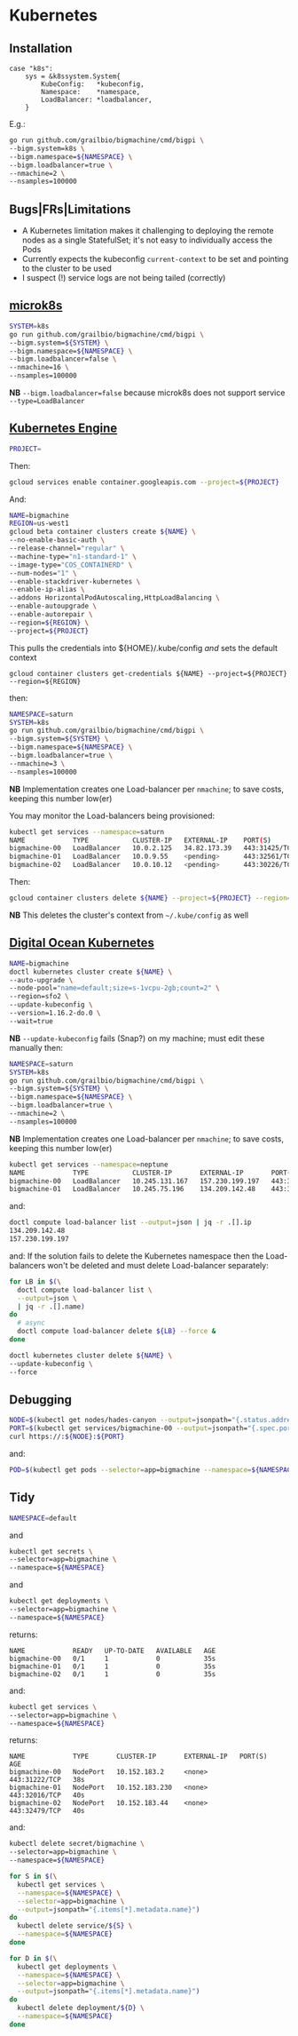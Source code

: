 
# Kubernetes

## Installation

```Golang
case "k8s":
	sys = &k8ssystem.System{
		KubeConfig:   *kubeconfig,
		Namespace:    *namespace,
		LoadBalancer: *loadbalancer,
	}
```
E.g.:
```bash
go run github.com/grailbio/bigmachine/cmd/bigpi \
--bigm.system=k8s \
--bigm.namespace=${NAMESPACE} \
--bigm.loadbalancer=true \
--nmachine=2 \
--nsamples=100000
```

## Bugs|FRs|Limitations

+ A Kubernetes limitation makes it challenging to deploying the remote nodes as a single StatefulSet; it's not easy to individually access the Pods
+ Currently expects the kubeconfig `current-context` to be set and pointing to the cluster to be used
+ I suspect (!) service logs are not being tailed (correctly)

## [microk8s](https://microk8s.io)

```bash
SYSTEM=k8s
go run github.com/grailbio/bigmachine/cmd/bigpi \
--bigm.system=${SYSTEM} \
--bigm.namespace=${NAMESPACE} \
--bigm.loadbalancer=false \
--nmachine=16 \
--nsamples=100000
```
**NB** `--bigm.loadbalancer=false` because microk8s does not support service `--type=LoadBalancer`

## [Kubernetes Engine](https://cloud.google.com/kubernete-engine)

```bash
PROJECT=
```
Then:
```bash
gcloud services enable container.googleapis.com --project=${PROJECT}
```
And:
```bash
NAME=bigmachine
REGION=us-west1
gcloud beta container clusters create ${NAME} \
--no-enable-basic-auth \
--release-channel="regular" \
--machine-type="n1-standard-1" \
--image-type="COS_CONTAINERD" \
--num-nodes="1" \
--enable-stackdriver-kubernetes \
--enable-ip-alias \
--addons HorizontalPodAutoscaling,HttpLoadBalancing \
--enable-autoupgrade \
--enable-autorepair \
--region=${REGION} \
--project=${PROJECT}
```
This pulls the credentials into ${HOME}/.kube/config *and* sets the default context
```
gcloud container clusters get-credentials ${NAME} --project=${PROJECT} --region=${REGION}
```
then:
```bash
NAMESPACE=saturn
SYSTEM=k8s
go run github.com/grailbio/bigmachine/cmd/bigpi \
--bigm.system=${SYSTEM} \
--bigm.namespace=${NAMESPACE} \
--bigm.loadbalancer=true \
--nmachine=3 \
--nsamples=100000
```
**NB** Implementation creates one Load-balancer per `nmachine`; to save costs, keeping this number low(er)

You may monitor the Load-balancers being provisioned:
```bash
kubectl get services --namespace=saturn
NAME            TYPE           CLUSTER-IP   EXTERNAL-IP    PORT(S)         AGE
bigmachine-00   LoadBalancer   10.0.2.125   34.82.173.39   443:31425/TCP   91s
bigmachine-01   LoadBalancer   10.0.9.55    <pending>      443:32561/TCP   91s
bigmachine-02   LoadBalancer   10.0.10.12   <pending>      443:30226/TCP   91s
```
Then:
```bash
gcloud container clusters delete ${NAME} --project=${PROJECT} --region=${REGION} --quiet
```
**NB** This deletes the cluster's context from `~/.kube/config` as well
## [Digital Ocean Kubernetes](https://www.digitalocean.com/products/kubernetes/)

```bash
NAME=bigmachine
doctl kubernetes cluster create ${NAME} \
--auto-upgrade \
--node-pool="name=default;size=s-1vcpu-2gb;count=2" \
--region=sfo2 \
--update-kubeconfig \
--version=1.16.2-do.0 \
--wait=true
```
**NB** `--update-kubeconfig` fails (Snap?) on my machine; must edit these manually
then:
```bash
NAMESPACE=saturn
SYSTEM=k8s
go run github.com/grailbio/bigmachine/cmd/bigpi \
--bigm.system=${SYSTEM} \
--bigm.namespace=${NAMESPACE} \
--bigm.loadbalancer=true \
--nmachine=2 \
--nsamples=100000
```
**NB** Implementation creates one Load-balancer per `nmachine`; to save costs, keeping this number low(er)

```bash
kubectl get services --namespace=neptune
NAME            TYPE           CLUSTER-IP       EXTERNAL-IP       PORT(S)         AGE
bigmachine-00   LoadBalancer   10.245.131.167   157.230.199.197   443:31289/TCP   4m3s
bigmachine-01   LoadBalancer   10.245.75.196    134.209.142.48    443:32616/TCP   4m3s
```
and:
```bash
doctl compute load-balancer list --output=json | jq -r .[].ip
134.209.142.48
157.230.199.197
```
and:
If the solution fails to delete the Kubernetes namespace then the Load-balancers won't be deleted and must delete Load-balancer separately:
```bash
for LB in $(\
  doctl compute load-balancer list \
  --output=json \
  | jq -r .[].name)
do
  # async
  doctl compute load-balancer delete ${LB} --force &
done
```
```bash
doctl kubernetes cluster delete ${NAME} \
--update-kubeconfig \
--force
```

## Debugging

```bash
NODE=$(kubectl get nodes/hades-canyon --output=jsonpath="{.status.addresses[0].address}")
PORT=$(kubectl get services/bigmachine-00 --output=jsonpath="{.spec.ports[0].nodePort}")
curl https://:${NODE}:${PORT}
```

and:

```bash
POD=$(kubectl get pods --selector=app=bigmachine --namespace=${NAMESPACE} --output=jsonpath="{.metadata.name}" | shuf -n 1)

```

## Tidy

```bash
NAMESPACE=default
```
and
```bash
kubectl get secrets \
--selector=app=bigmachine \
--namespace=${NAMESPACE}
```
and
```bash
kubectl get deployments \
--selector=app=bigmachine \
--namespace=${NAMESPACE}
```
returns:
```
NAME            READY   UP-TO-DATE   AVAILABLE   AGE
bigmachine-00   0/1     1            0           35s
bigmachine-01   0/1     1            0           35s
bigmachine-02   0/1     1            0           35s
```
and:
```bash
kubectl get services \
--selector=app=bigmachine \
--namespace=${NAMESPACE}
```
returns:
```
NAME            TYPE       CLUSTER-IP       EXTERNAL-IP   PORT(S)         AGE
bigmachine-00   NodePort   10.152.183.2     <none>        443:31222/TCP   38s
bigmachine-01   NodePort   10.152.183.230   <none>        443:32016/TCP   40s
bigmachine-02   NodePort   10.152.183.44    <none>        443:32479/TCP   40s
```
and:
```bash
kubectl delete secret/bigmachine \
--selector=app=bigmachine \
--namespace=${NAMESPACE}

for S in $(\
  kubectl get services \
  --namespace=${NAMESPACE} \
  --selector=app=bigmachine \
  --output=jsonpath="{.items[*].metadata.name}")
do
  kubectl delete service/${S} \
  --namespace=${NAMESPACE}
done

for D in $(\
  kubectl get deployments \
  --namespace=${NAMESPACE} \
  --selector=app=bigmachine \
  --output=jsonpath="{.items[*].metadata.name}")
do
  kubectl delete deployment/${D} \
  --namespace=${NAMESPACE}
done
```